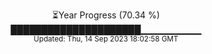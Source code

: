 <p align="center">
⏳Year Progress (70.34 %) <br>
█████████████████████▁▁▁▁▁▁▁▁▁ <br>
<sub>Updated: Thu, 14 Sep 2023 18:02:58 GMT</sub>
</p>

